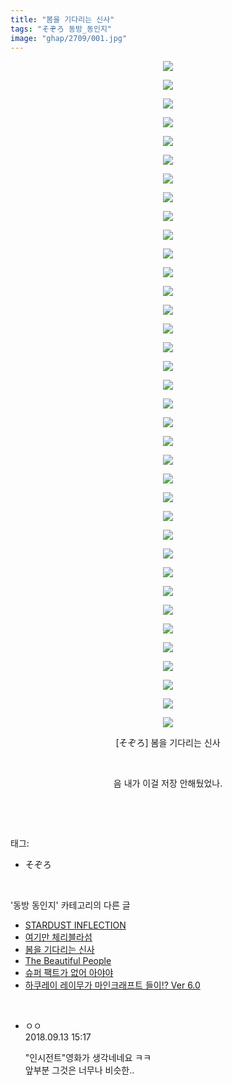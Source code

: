 ```yaml
---
title: "봄을 기다리는 신사"
tags: "そぞろ 동방_동인지"
image: "ghap/2709/001.jpg"
---
```

<div class="article">
<p style="text-align: center; clear: none; float: none;"><img src="{{ site.nasurl }}/ghap/2709/001.jpg"/></p>
<p style="text-align: center; clear: none; float: none;"><img src="{{ site.nasurl }}/ghap/2709/002.jpg"/></p>
<p style="text-align: center; clear: none; float: none;"><img src="{{ site.nasurl }}/ghap/2709/003.jpg"/></p>
<p style="text-align: center; clear: none; float: none;"><img src="{{ site.nasurl }}/ghap/2709/004.jpg"/></p>
<p style="text-align: center; clear: none; float: none;"><img src="{{ site.nasurl }}/ghap/2709/005.jpg"/></p>
<p style="text-align: center; clear: none; float: none;"><img src="{{ site.nasurl }}/ghap/2709/006.jpg"/></p>
<p style="text-align: center; clear: none; float: none;"><img src="{{ site.nasurl }}/ghap/2709/007.jpg"/></p>
<p style="text-align: center; clear: none; float: none;"><img src="{{ site.nasurl }}/ghap/2709/008.jpg"/></p>
<p style="text-align: center; clear: none; float: none;"><img src="{{ site.nasurl }}/ghap/2709/009.jpg"/></p>
<p style="text-align: center; clear: none; float: none;"><img src="{{ site.nasurl }}/ghap/2709/010.jpg"/></p>
<p style="text-align: center; clear: none; float: none;"><img src="{{ site.nasurl }}/ghap/2709/011.jpg"/></p>
<p style="text-align: center; clear: none; float: none;"><img src="{{ site.nasurl }}/ghap/2709/012.jpg"/></p>
<p style="text-align: center; clear: none; float: none;"><img src="{{ site.nasurl }}/ghap/2709/013.jpg"/></p>
<p style="text-align: center; clear: none; float: none;"><img src="{{ site.nasurl }}/ghap/2709/014.jpg"/></p>
<p style="text-align: center; clear: none; float: none;"><img src="{{ site.nasurl }}/ghap/2709/015.jpg"/></p>
<p style="text-align: center; clear: none; float: none;"><img src="{{ site.nasurl }}/ghap/2709/016.jpg"/></p>
<p style="text-align: center; clear: none; float: none;"><img src="{{ site.nasurl }}/ghap/2709/017.jpg"/></p>
<p style="text-align: center; clear: none; float: none;"><img src="{{ site.nasurl }}/ghap/2709/018.jpg"/></p>
<p style="text-align: center; clear: none; float: none;"><img src="{{ site.nasurl }}/ghap/2709/019.jpg"/></p>
<p style="text-align: center; clear: none; float: none;"><img src="{{ site.nasurl }}/ghap/2709/020.jpg"/></p>
<p style="text-align: center; clear: none; float: none;"><img src="{{ site.nasurl }}/ghap/2709/021.jpg"/></p>
<p style="text-align: center; clear: none; float: none;"><img src="{{ site.nasurl }}/ghap/2709/022.jpg"/></p>
<p style="text-align: center; clear: none; float: none;"><img src="{{ site.nasurl }}/ghap/2709/023.jpg"/></p>
<p style="text-align: center; clear: none; float: none;"><img src="{{ site.nasurl }}/ghap/2709/024.jpg"/></p>
<p style="text-align: center; clear: none; float: none;"><img src="{{ site.nasurl }}/ghap/2709/025.jpg"/></p>
<p style="text-align: center; clear: none; float: none;"><img src="{{ site.nasurl }}/ghap/2709/026.jpg"/></p>
<p style="text-align: center; clear: none; float: none;"><img src="{{ site.nasurl }}/ghap/2709/027.jpg"/></p>
<p style="text-align: center; clear: none; float: none;"><img src="{{ site.nasurl }}/ghap/2709/028.jpg"/></p>
<p style="text-align: center; clear: none; float: none;"><img src="{{ site.nasurl }}/ghap/2709/029.jpg"/></p>
<p style="text-align: center; clear: none; float: none;"><img src="{{ site.nasurl }}/ghap/2709/030.jpg"/></p>
<p style="text-align: center; clear: none; float: none;"><img src="{{ site.nasurl }}/ghap/2709/031.jpg"/></p>
<p style="text-align: center; clear: none; float: none;"><img src="{{ site.nasurl }}/ghap/2709/032.jpg"/></p>
<p style="text-align: center; clear: none; float: none;"><img src="{{ site.nasurl }}/ghap/2709/033.jpg"/></p>
<p style="text-align: center; clear: none; float: none;"><img src="{{ site.nasurl }}/ghap/2709/034.jpg"/></p>
<p style="text-align: center; clear: none; float: none;"><img src="{{ site.nasurl }}/ghap/2709/035.jpg"/></p>
<p style="text-align: center; clear: none; float: none;"><img src="{{ site.nasurl }}/ghap/2709/036.jpg"/></p>
<p style="text-align: center; clear: none; float: none;">[そぞろ] 봄을 기다리는 신사</p>
<p style="text-align: center; clear: none; float: none;"><br/></p>
<p style="text-align: center; clear: none; float: none;">음 내가 이걸 저장 안해뒀었나.</p>
<p><br/></p>
</div><br/>
<div class="tagTrail">
<p>태그: </p>
<ul>
<li>そぞろ</li>
</ul>
</div><br/>
<div class="another">
<p>'동방 동인지' 카테고리의 다른 글</p>
<ul>
<li><a href="/2016-11-01-ghap_2711">STARDUST INFLECTION</a></li>
<li><a href="/2016-11-01-ghap_2710">여기만 체리블라섬</a></li>
<li><a href="/2016-11-01-ghap_2709">봄을 기다리는 신사</a></li>
<li><a href="/2016-11-01-ghap_2708">The Beautiful People</a></li>
<li><a href="/2016-11-01-ghap_2707">슈퍼 팩트가 없어 아야야</a></li>
<li><a href="/2016-11-01-ghap_2706">하쿠레이 레이무가 마인크래프트 들이!? Ver 6.0</a></li>
</ul>
</div><br/>
<div class="cb_module cb_fluid">
<div class="cb_wrt cb_profile">
<div class="comment">
<ul>
<li class="cb_thumb_off" id="comment15331821">
<div class="cb_comment_area">
<div class="cb_info_area">
<div class="cb_section">
<span class="cb_nick_name">ㅇㅇ</span>
</div>
<div class="cb_section">
<span class="cb_date">2018.09.13 15:17 </span>
</div>
</div>
<div class="cb_dsc_comment">
<p class="cb_dsc">
											"인시전트"영화가 생각네네요 ㅋㅋ<br/>
앞부분 그것은 너무나 비슷한..
										</p>
</div>
</div></li>
</ul>
</div>
</div><!-- commentList close -->
</div><br/>
